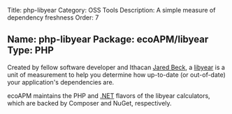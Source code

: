 ﻿Title: php-libyear
Category: OSS Tools
Description: A simple measure of dependency freshness
Order: 7

Name: php-libyear
Package: ecoAPM/libyear
Type: PHP
---

Created by fellow software developer and Ithacan [Jared Beck](https://jaredbeck.com), a [libyear](https://libyear.com) is a unit of measurement to help you determine how up-to-date (or out-of-date) your application's dependencies are.

ecoAPM maintains the PHP and [.NET](/software/dotnet-libyear) flavors of the libyear calculators, which are backed by Composer and NuGet, respectively.